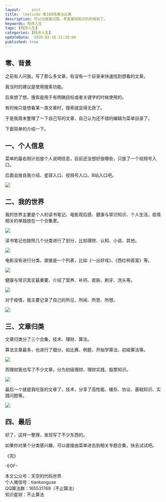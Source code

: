 ```yaml
---   
layout:     post  
title:  leetcode 第180场算法比赛  
description: 可以当做面试题，考查基础知识的时候到了。  
keywords: 程序人生  
tags: [程序人生]    
categories: [程序人生]  
updateData:  2020-02-18 21:30:00  
published: true  
---  
```



## 零、背景  


之前有人问我，写了那么多文章，有没有一个目录来快速找到想看的文章。  


我当时的建议是使用搜索功能。  


后来想了想，搜索是用于有明确目标或者关键字的时候使用的。  


有时候只是想看某一类文章时，搜索就显得无效了。  


于是我周末整理了一下自己写的文章，自己认为还不错的编辑为菜单目录了。  


下面简单的介绍一下。  


## 一、个人信息  


菜单的最右侧计划放个人说明信息，目前还没想好放哪些，只放了一个视频号入口。  


后面会放自我介绍、星球入口、视频号入口、B站入口吧。  


![](http://res.tiankonguse.com/images/2020/03/16/001.png)  


## 二、我的世界  


我的世界主要是个人的读书笔记、电影观后感、健康与常识知识、个人生活，疫情相关的单独放在一个合集里。  


![](http://res.tiankonguse.com/images/2020/03/16/002.png)  



读书笔记也按照几个分类进行了划分，比如理财、认知、小说、其他。  


![](http://res.tiankonguse.com/images/2020/03/16/003.png)  


电影没有进行分类，直接是一个列表，比如《一出好戏》、《西红柿首富》等。  


![](http://res.tiankonguse.com/images/2020/03/16/004.png)  


健康与常识其实最重要，介绍了营养、补钙、皮肤、刷牙、洗头等。  



![](http://res.tiankonguse.com/images/2020/03/16/005.png)  



对于疫情，我主要记录了自己的所见、所闻、所思、所想。  


![](http://res.tiankonguse.com/images/2020/03/16/006.png)  


## 三、文章归类  


文章归类分了三个合集，技术、理财、算法。  


算法文章最多，也进行了细分，如比赛、例题、开始学算法、初级算法等。  



![](http://res.tiankonguse.com/images/2020/03/16/007.png)  


而理财我也写了不少文章，分为初级理财、理财实践、股票知识。  


![](http://res.tiankonguse.com/images/2020/03/16/008.png)  


最后一个就是我吃饭的文章了，技术，分享了高性能、缓存、协议、基础知识、实践问题等。  


![](http://res.tiankonguse.com/images/2020/03/16/009.png)  



## 四、最后  


好了，这样一整理，发现写了不少东西的。  


如果你对某个分类感兴趣，可以直接由菜单进去到相关专题合集，快去试试吧。  



《完》


-EOF-  



本文公众号：天空的代码世界  
个人微信号：tiankonguse  
QQ算法群：165531769（不止算法）  
知识星球：不止算法  

